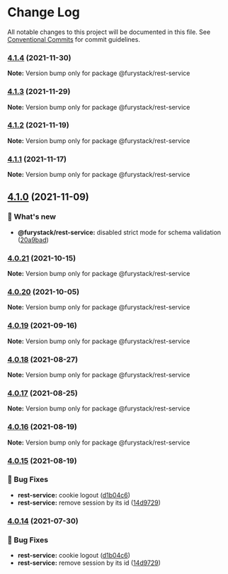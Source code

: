 # Change Log

All notable changes to this project will be documented in this file.
See [Conventional Commits](https://conventionalcommits.org) for commit guidelines.

### [4.1.4](https://github.com/furystack/furystack/compare/@furystack/rest-service@4.1.3...@furystack/rest-service@4.1.4) (2021-11-30)

**Note:** Version bump only for package @furystack/rest-service






### [4.1.3](https://github.com/furystack/furystack/compare/@furystack/rest-service@4.1.2...@furystack/rest-service@4.1.3) (2021-11-29)

**Note:** Version bump only for package @furystack/rest-service






### [4.1.2](https://github.com/furystack/furystack/compare/@furystack/rest-service@4.1.1...@furystack/rest-service@4.1.2) (2021-11-19)

**Note:** Version bump only for package @furystack/rest-service






### [4.1.1](https://github.com/furystack/furystack/compare/@furystack/rest-service@4.1.0...@furystack/rest-service@4.1.1) (2021-11-17)

**Note:** Version bump only for package @furystack/rest-service






## [4.1.0](https://github.com/furystack/furystack/compare/@furystack/rest-service@4.0.21...@furystack/rest-service@4.1.0) (2021-11-09)


### 🚀 What's new

* **@furystack/rest-service:** disabled strict mode for schema validation ([20a9bad](https://github.com/furystack/furystack/commit/20a9bad9368b06b6b3186273b767dbb690e6473a))




### [4.0.21](https://github.com/furystack/furystack/compare/@furystack/rest-service@4.0.20...@furystack/rest-service@4.0.21) (2021-10-15)

**Note:** Version bump only for package @furystack/rest-service






### [4.0.20](https://github.com/furystack/furystack/compare/@furystack/rest-service@4.0.19...@furystack/rest-service@4.0.20) (2021-10-05)

**Note:** Version bump only for package @furystack/rest-service






### [4.0.19](https://github.com/furystack/furystack/compare/@furystack/rest-service@4.0.18...@furystack/rest-service@4.0.19) (2021-09-16)

**Note:** Version bump only for package @furystack/rest-service






### [4.0.18](https://github.com/furystack/furystack/compare/@furystack/rest-service@4.0.17...@furystack/rest-service@4.0.18) (2021-08-27)

**Note:** Version bump only for package @furystack/rest-service






### [4.0.17](https://github.com/furystack/furystack/compare/@furystack/rest-service@4.0.16...@furystack/rest-service@4.0.17) (2021-08-25)

**Note:** Version bump only for package @furystack/rest-service






### [4.0.16](https://github.com/furystack/furystack/compare/@furystack/rest-service@4.0.15...@furystack/rest-service@4.0.16) (2021-08-19)

**Note:** Version bump only for package @furystack/rest-service






### [4.0.15](https://github.com/furystack/furystack/compare/@furystack/rest-service@2.3.2...@furystack/rest-service@4.0.15) (2021-08-19)


### 🐛 Bug Fixes

* **rest-service:** cookie logout ([d1b04c6](https://github.com/furystack/furystack/commit/d1b04c6d976951b74c7880ab57e5676618dd5bb2))
* **rest-service:** remove session by its id ([14d9729](https://github.com/furystack/furystack/commit/14d9729c1e9581bb86ef0d87b93b3ec65056bc29))




### [4.0.14](https://github.com/furystack/furystack/compare/@furystack/rest-service@2.3.2...@furystack/rest-service@4.0.14) (2021-07-30)


### 🐛 Bug Fixes

* **rest-service:** cookie logout ([d1b04c6](https://github.com/furystack/furystack/commit/d1b04c6d976951b74c7880ab57e5676618dd5bb2))
* **rest-service:** remove session by its id ([14d9729](https://github.com/furystack/furystack/commit/14d9729c1e9581bb86ef0d87b93b3ec65056bc29))
